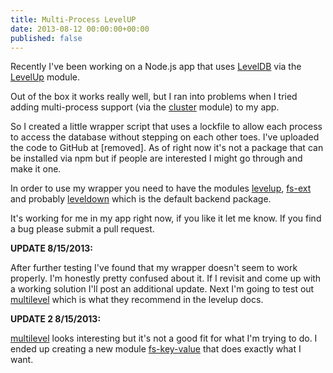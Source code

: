 ```yaml
---
title: Multi-Process LevelUP
date: 2013-08-12 00:00:00+00:00
published: false
---
```


Recently I've been working on a Node.js app that uses [LevelDB](http://code.google.com/p/leveldb/) via the [LevelUp](https://github.com/rvagg/node-levelup) module.

Out of the box it works really well, but I ran into problems when I tried adding multi-process support (via the [cluster](https://npmjs.org/package/cluster) module) to my app.

So I created a little wrapper script that uses a lockfile to allow each process to access the database without stepping on each other toes.  I've uploaded the code to GitHub at [removed].  As of right now it's not a package that can be installed via npm but if people are interested I might go through and make it one.

In order to use my wrapper you need to have the modules [levelup](https://npmjs.org/package/levelup), [fs-ext](https://npmjs.org/package/fs-ext) and probably [leveldown](https://npmjs.org/package/leveldown) which is the default backend package.

It's working for me in my app right now, if you like it let me know.  If you find a bug please submit a pull request.

**UPDATE 8/15/2013:**

After further testing I've found that my wrapper doesn't seem to work properly.  I'm honestly pretty confused about it.  If I revisit and come up with a working solution I'll post an additional update.  Next I'm going to test out [multilevel](https://github.com/juliangruber/multilevel) which is what they recommend in the levelup docs.

**UPDATE 2 8/15/2013:**

[multilevel](https://github.com/juliangruber/multilevel) looks interesting but it's not a good fit for what I'm trying to do.  I ended up creating a new module [fs-key-value](/fs-key-value/) that does exactly what I want.

